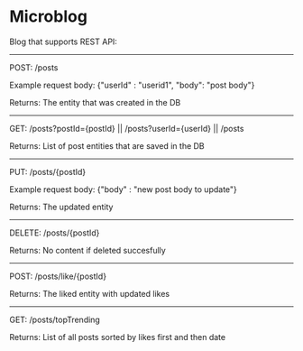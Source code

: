 # Microblog
Blog that supports REST API:

---

POST: /posts

Example request body: {"userId" : "userid1", "body": "post body"}

Returns: The entity that was created in the DB

---
GET: /posts?postId={postId} || /posts?userId={userId} || /posts

Returns: List of post entities that are saved in the DB

---
PUT: /posts/{postId}

Example request body: {"body" : "new post body to update"}

Returns: The updated entity

---
DELETE: /posts/{postId}

Returns: No content if deleted succesfully

---

POST: /posts/like/{postId}

Returns: The liked entity with updated likes

---

GET: /posts/topTrending

Returns: List of all posts sorted by likes first and then date
